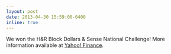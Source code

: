```yaml
---
layout: post
date: 2013-04-30 15:59:00-0400
inline: true
---
```


We won the H&R Block Dollars & Sense National Challenge! More information available at [Yahoo! Finance](https://finance.yahoo.com/news/financially-fit-teens-win-50-160000573.html).
